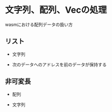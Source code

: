 # 文字列、配列、Vecの処理

wasmにおける配列データの扱い方

## リスト

- 文字列

- 次のデータへのアドレスを前のデータが保持する
 

## 非可変長

- 配列

- 文字列
